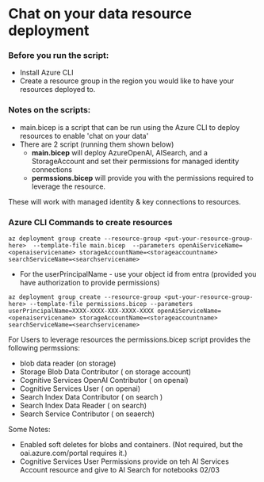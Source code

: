 # Chat on your data resource deployment

### Before you run the script:
- Install Azure CLI 
- Create a resource group in the region you would like to have your resources deployed to.

### Notes on the scripts:
- main.bicep is a script that can be run using the Azure CLI to deploy resources to enable 'chat on your data'
- There are 2 script (running them shown below)
    - **main.bicep** will deploy AzureOpenAI, AISearch, and a StorageAccount and set their permissions for managed identity connections
    - **permssions.bicep** will provide you with the permissions required to leverage the resource.

These will work with managed identity & key connections to resources.

### Azure CLI Commands to create resources
```
az deployment group create --resource-group <put-your-resource-group-here>  --template-file main.bicep  --parameters openAiServiceName=<openaiservicename> storageAccountName=<storageaccountname> searchServiceName=<searchservicename>
```

- For the userPrincipalName - use your object id from entra (provided you have authorization to provide permissions)

```
az deployment group create --resource-group <put-your-resource-group-here> --template-file permissions.bicep --parameters userPrincipalName=XXXX-XXXX-XXX-XXXX-XXXX openAiServiceName=<openaiservicename> storageAccountName=<storageaccountname> searchServiceName=<searchservicename>
```



For Users to leverage resources the permissions.bicep script provides the following permssions:
+ blob data reader (on storage)
+ Storage Blob Data Contributor ( on storage account)
+ Cognitive Services OpenAI Contributor ( on openai)
+ Cognitive Services User ( on openai)
+ Search Index Data Contributor ( on search )
+ Search Index Data Reader ( on search) 
+ Search Service Contributor ( on seaerch)


Some Notes:
+ Enabled soft deletes for blobs and containers. (Not required, but the oai.azure.com/portal requires it.)
+ Cognitive Services User Permissions provide on teh AI Services Account resource and give to AI Search for notebooks 02/03